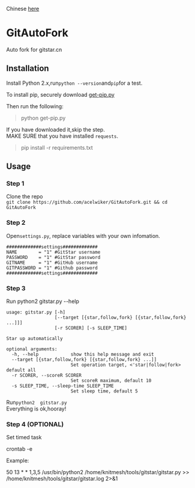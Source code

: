 Chinese [here](README_CN.md)
# GitAutoFork
Auto fork for gitstar.cn
## Installation
Install Python 2.x,run```python --version```and```pip```for a test.  

To install pip, securely download [get-pip.py](https://bootstrap.pypa.io/get-pip.py)

Then run the following:

> python get-pip.py

If you have downloaded it,skip the step.  
MAKE SURE that you have installed ```requests```.
> pip install -r requirements.txt

## Usage
### Step 1
Clone the repo  
```git clone https://github.com/acelwiker/GitAutoFork.git && cd GitAutoFork```

### Step 2
Open```settings.py```, replace variables with your own infomation.
```
#############settings#############
NAME		= "1" #GitStar username
PASSWORD	= "1" #GitStar password
GITNAME		= "1" #GitHub username
GITPASSWORD	= "1" #Github password
#############settings#############
```
### Step 3
Run python2 gitstar.py --help
```
usage: gitstar.py [-h]
                  [--target [{star,follow,fork} [{star,follow,fork} ...]]]
                  [-r SCORER] [-s SLEEP_TIME]

Star up automatically

optional arguments:
  -h, --help            show this help message and exit
  --target [{star,follow,fork} [{star,follow,fork} ...]]
                        Set operation target, <'star|follow|fork> default all
  -r SCORER, --scoreR SCORER
                        Set scoreR maximum, default 10
  -s SLEEP_TIME, --sleep-time SLEEP_TIME
                        Set sleep time, default 5
```
Run```python2  gitstar.py```  
Everything is ok,hooray!

### Step 4 (OPTIONAL)
Set timed task

crontab -e

Example:

50 13 * * 1,3,5 /usr/bin/python2 /home/knitmesh/tools/gitstar/gitstar.py >> /home/knitmesh/tools/gitstar/gitstar.log  2>&1